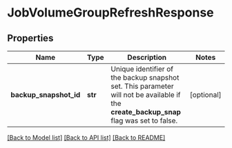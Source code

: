 # JobVolumeGroupRefreshResponse

## Properties
Name | Type | Description | Notes
------------ | ------------- | ------------- | -------------
**backup_snapshot_id** | **str** | Unique identifier of the backup snapshot set. This parameter will not be available if the __create_backup_snap__ flag was set to false. | [optional] 

[[Back to Model list]](../README.md#documentation-for-models) [[Back to API list]](../README.md#documentation-for-api-endpoints) [[Back to README]](../README.md)


